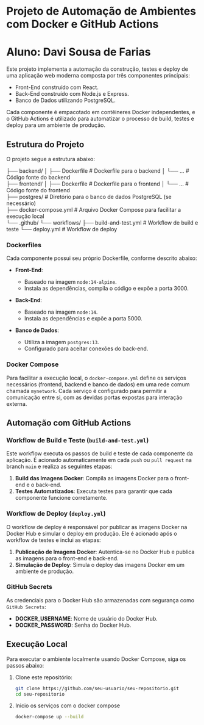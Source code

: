 # Projeto de Automação de Ambientes com Docker e GitHub Actions
# Aluno: Davi Sousa de Farias

Este projeto implementa a automação da construção, testes e deploy de uma aplicação web moderna composta por três componentes principais:
- Front-End construído com React.
- Back-End construído com Node.js e Express.
- Banco de Dados utilizando PostgreSQL.

Cada componente é empacotado em contêineres Docker independentes, e o GitHub Actions é utilizado para automatizar o processo de build, testes e deploy para um ambiente de produção.

## Estrutura do Projeto

O projeto segue a estrutura abaixo:

├── backend/ │ ├── Dockerfile # Dockerfile para o backend │ └── ... # Código fonte do backend 
<br>
├── frontend/ │ ├── Dockerfile # Dockerfile para o frontend │ └── ... # Código fonte do frontend 
<br>
├── postgres/ # Diretório para o banco de dados PostgreSQL (se necessário) 
<br>
├── docker-compose.yml # Arquivo Docker Compose para facilitar a execução local 
<br>
└── .github/ └── workflows/ ├── build-and-test.yml # Workflow de build e teste └── deploy.yml # Workflow de deploy

### Dockerfiles

Cada componente possui seu próprio Dockerfile, conforme descrito abaixo:

- **Front-End**:
  - Baseado na imagem `node:14-alpine`.
  - Instala as dependências, compila o código e expõe a porta 3000.

- **Back-End**:
  - Baseado na imagem `node:14`.
  - Instala as dependências e expõe a porta 5000.

- **Banco de Dados**:
  - Utiliza a imagem `postgres:13`.
  - Configurado para aceitar conexões do back-end.

### Docker Compose

Para facilitar a execução local, o `docker-compose.yml` define os serviços necessários (frontend, backend e banco de dados) em uma rede comum chamada `mynetwork`. Cada serviço é configurado para permitir a comunicação entre si, com as devidas portas expostas para interação externa.

## Automação com GitHub Actions

### Workflow de Build e Teste (`build-and-test.yml`)

Este workflow executa os passos de build e teste de cada componente da aplicação. É acionado automaticamente em cada `push` ou `pull request` na branch `main` e realiza as seguintes etapas:

1. **Build das Imagens Docker**: Compila as imagens Docker para o front-end e o back-end.
2. **Testes Automatizados**: Executa testes para garantir que cada componente funcione corretamente.

### Workflow de Deploy (`deploy.yml`)

O workflow de deploy é responsável por publicar as imagens Docker na Docker Hub e simular o deploy em produção. Ele é acionado após o workflow de testes e inclui as etapas:

1. **Publicação de Imagens Docker**: Autentica-se no Docker Hub e publica as imagens para o front-end e back-end.
2. **Simulação de Deploy**: Simula o deploy das imagens Docker em um ambiente de produção.

### GitHub Secrets

As credenciais para o Docker Hub são armazenadas com segurança como `GitHub Secrets`:
- **DOCKER_USERNAME**: Nome de usuário do Docker Hub.
- **DOCKER_PASSWORD**: Senha do Docker Hub.

## Execução Local

Para executar o ambiente localmente usando Docker Compose, siga os passos abaixo:

1. Clone este repositório:
   ```bash
   git clone https://github.com/seu-usuario/seu-repositorio.git
   cd seu-repositorio

2. Inicio os serviços com o docker compose 
    ```bash
    docker-compose up --build
